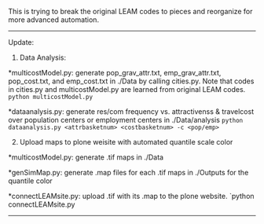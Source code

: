 This is trying to break the original LEAM codes to pieces and reorganize for more advanced automation.

-----------
Update:

1. Data Analysis:

*multicostModel.py: 
   generate pop_grav_attr.txt, emp_grav_attr.txt,
   pop_cost.txt, and emp_cost.txt in ./Data by calling cities.py.
   Note that codes in cities.py and multicostModel.py are learned
   from original LEAM codes.
   `python multicostModel.py`

*dataanalysis.py: 
   generate res/com frequency vs. attractivenss & travelcost
   over population centers or employment centers in ./Data/analysis
   `python dataanalysis.py <attrbasketnum> <costbasketnum> -c <pop/emp>`

2. Upload maps to plone weisite with automated quantile scale color

*multicostModel.py:
   generate .tif maps in ./Data

*genSimMap.py:
   generate .map files for each .tif maps in ./Outputs for the quantile color

*connectLEAMsite.py:
   upload .tif with its .map to the plone website.
   `python connectLEAMsite.py <username> <password>

--------------------


